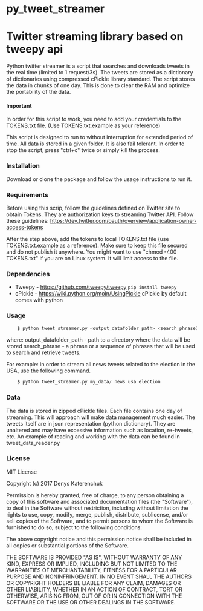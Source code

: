 # py_tweet_streamer
# Twitter streaming library based on tweepy api  

Python twitter streamer is a script that searches and downloads tweets in the real time (limited to 1 request/3s).
The tweets are stored as a dictionary of dictionaries using compressed cPickle library standard. The script stores the
data in chunks of one day. This is done to clear the RAM and optimize the portability of the data.

#### Important
In order for this script to work, you need to add your credentials to the TOKENS.txt file. (Use TOKENS.txt.example as
your reference)

This script is designed to run to without interruption for extended period of time. All data is stored in a given
folder. It is also fail tolerant. In order to stop the script, press "ctrl+c" twice or simply kill the process.

### Installation
Download or clone the package and follow the usage instructions to run it.

### Requirements
Before using this scrip, follow the guidelines defined on Twitter site to obtain Tokens. They are authorization keys
to streaming Twitter API. Follow these guidelines: https://dev.twitter.com/oauth/overview/application-owner-access-tokens

After the step above, add the tokens to local TOKENS.txt file (use TOKENS.txt.example as a reference). Make sure to
keep this file secured and do not publish it anywhere. You might want to use "chmod -400 TOKENS.txt" if you are on
Linux system. It will limit access to the file.

### Dependencies
* Tweepy -  https://github.com/tweepy/tweepy
	`pip install tweepy`
* cPickle - https://wiki.python.org/moin/UsingPickle
	cPickle by default comes with python
	 
### Usage

```python
    $ python tweet_streamer.py <output_datafolder_path> <search_phrase1> [search_phrase2] [search_..n]
```
where:
output_datafolder_path - path to a directory where the data will be stored
search_phrase - a phrase or a sequence of phrases that will be used to search and retrieve tweets.


For example: in order to stream all news tweets related to the election in the USA, use the following command.
```python
    $ python tweet_streamer.py my_data/ news usa election 
```

### Data
The data is stored in zipped cPickle files. Each file contains one day of streaming. This will approach will make data
management much easier. The tweets itself are in json representation (python dictionary). They are unaltered and may
have excessive information such as location, re-tweets, etc. An example of reading and working with the data can be
found in tweet_data_reader.py

### License

MIT License

Copyright (c) 2017 Denys Katerenchuk

Permission is hereby granted, free of charge, to any person obtaining a copy
of this software and associated documentation files (the "Software"), to deal
in the Software without restriction, including without limitation the rights
to use, copy, modify, merge, publish, distribute, sublicense, and/or sell
copies of the Software, and to permit persons to whom the Software is
furnished to do so, subject to the following conditions:

The above copyright notice and this permission notice shall be included in all
copies or substantial portions of the Software.

THE SOFTWARE IS PROVIDED "AS IS", WITHOUT WARRANTY OF ANY KIND, EXPRESS OR
IMPLIED, INCLUDING BUT NOT LIMITED TO THE WARRANTIES OF MERCHANTABILITY,
FITNESS FOR A PARTICULAR PURPOSE AND NONINFRINGEMENT. IN NO EVENT SHALL THE
AUTHORS OR COPYRIGHT HOLDERS BE LIABLE FOR ANY CLAIM, DAMAGES OR OTHER
LIABILITY, WHETHER IN AN ACTION OF CONTRACT, TORT OR OTHERWISE, ARISING FROM,
OUT OF OR IN CONNECTION WITH THE SOFTWARE OR THE USE OR OTHER DEALINGS IN THE
SOFTWARE.

